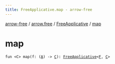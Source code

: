 ```yaml
---
title: FreeApplicative.map - arrow-free
---
```


[arrow-free](../../index.html) / [arrow.free](../index.html) / [FreeApplicative](index.html) / [map](./map.html)

# map

`fun <C> map(f: (`[`A`](index.html#A)`) -> `[`C`](map.html#C)`): `[`FreeApplicative`](index.html)`<`[`F`](index.html#F)`, `[`C`](map.html#C)`>`